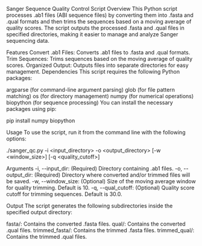 
Sanger Sequence Quality Control Script
Overview
This Python script processes .ab1 files (ABI sequence files) by converting them into .fasta and .qual formats and then trims the sequences based on a moving average of quality scores. The script outputs the processed .fasta and .qual files in specified directories, making it easier to manage and analyze Sanger sequencing data.

Features
Convert .ab1 Files: Converts .ab1 files to .fasta and .qual formats.
Trim Sequences: Trims sequences based on the moving average of quality scores.
Organized Output: Outputs files into separate directories for easy management.
Dependencies
This script requires the following Python packages:

argparse (for command-line argument parsing)
glob (for file pattern matching)
os (for directory management)
numpy (for numerical operations)
biopython (for sequence processing)
You can install the necessary packages using pip:

pip install numpy biopython


Usage
To use the script, run it from the command line with the following options:

./sanger_qc.py -i <input_directory> -o <output_directory> [-w <window_size>] [-q <quality_cutoff>]

Arguments
-i, --input_dir: (Required) Directory containing .ab1 files.
-o, --output_dir: (Required) Directory where converted and/or trimmed files will be saved.
-w, --window_size: (Optional) Size of the moving average window for quality trimming. Default is 10.
-q, --qual_cutoff: (Optional) Quality score cutoff for trimming sequences. Default is 30.0.

Output
The script generates the following subdirectories inside the specified output directory:

fasta/: Contains the converted .fasta files.
qual/: Contains the converted .qual files.
trimmed_fasta/: Contains the trimmed .fasta files.
trimmed_qual/: Contains the trimmed .qual files.
